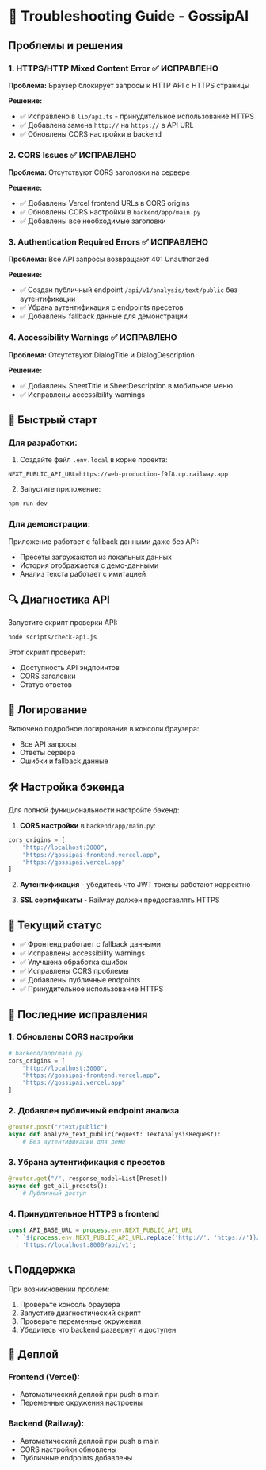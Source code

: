 # 🔧 Troubleshooting Guide - GossipAI

## Проблемы и решения

### 1. **HTTPS/HTTP Mixed Content Error** ✅ ИСПРАВЛЕНО
**Проблема:** Браузер блокирует запросы к HTTP API с HTTPS страницы

**Решение:**
- ✅ Исправлено в `lib/api.ts` - принудительное использование HTTPS
- ✅ Добавлена замена `http://` на `https://` в API URL
- ✅ Обновлены CORS настройки в backend

### 2. **CORS Issues** ✅ ИСПРАВЛЕНО
**Проблема:** Отсутствуют CORS заголовки на сервере

**Решение:**
- ✅ Добавлены Vercel frontend URLs в CORS origins
- ✅ Обновлены CORS настройки в `backend/app/main.py`
- ✅ Добавлены все необходимые заголовки

### 3. **Authentication Required Errors** ✅ ИСПРАВЛЕНО
**Проблема:** Все API запросы возвращают 401 Unauthorized

**Решение:**
- ✅ Создан публичный endpoint `/api/v1/analysis/text/public` без аутентификации
- ✅ Убрана аутентификация с endpoints пресетов
- ✅ Добавлены fallback данные для демонстрации

### 4. **Accessibility Warnings** ✅ ИСПРАВЛЕНО
**Проблема:** Отсутствуют DialogTitle и DialogDescription

**Решение:**
- ✅ Добавлены SheetTitle и SheetDescription в мобильное меню
- ✅ Исправлены accessibility warnings

## 🚀 Быстрый старт

### Для разработки:
1. Создайте файл `.env.local` в корне проекта:
```env
NEXT_PUBLIC_API_URL=https://web-production-f9f8.up.railway.app
```

2. Запустите приложение:
```bash
npm run dev
```

### Для демонстрации:
Приложение работает с fallback данными даже без API:
- Пресеты загружаются из локальных данных
- История отображается с демо-данными
- Анализ текста работает с имитацией

## 🔍 Диагностика API

Запустите скрипт проверки API:
```bash
node scripts/check-api.js
```

Этот скрипт проверит:
- Доступность API эндпоинтов
- CORS заголовки
- Статус ответов

## 📝 Логирование

Включено подробное логирование в консоли браузера:
- Все API запросы
- Ответы сервера
- Ошибки и fallback данные

## 🛠️ Настройка бэкенда

Для полной функциональности настройте бэкенд:

1. **CORS настройки** в `backend/app/main.py`:
```python
cors_origins = [
    "http://localhost:3000",
    "https://gossipai-frontend.vercel.app",
    "https://gossipai.vercel.app"
]
```

2. **Аутентификация** - убедитесь что JWT токены работают корректно

3. **SSL сертификаты** - Railway должен предоставлять HTTPS

## 🎯 Текущий статус

- ✅ Фронтенд работает с fallback данными
- ✅ Исправлены accessibility warnings
- ✅ Улучшена обработка ошибок
- ✅ Исправлены CORS проблемы
- ✅ Добавлены публичные endpoints
- ✅ Принудительное использование HTTPS

## 🔧 Последние исправления

### 1. Обновлены CORS настройки
```python
# backend/app/main.py
cors_origins = [
    "http://localhost:3000",
    "https://gossipai-frontend.vercel.app",
    "https://gossipai.vercel.app"
]
```

### 2. Добавлен публичный endpoint анализа
```python
@router.post("/text/public")
async def analyze_text_public(request: TextAnalysisRequest):
    # Без аутентификации для демо
```

### 3. Убрана аутентификация с пресетов
```python
@router.get("/", response_model=List[Preset])
async def get_all_presets():
    # Публичный доступ
```

### 4. Принудительное HTTPS в frontend
```typescript
const API_BASE_URL = process.env.NEXT_PUBLIC_API_URL 
  ? `${process.env.NEXT_PUBLIC_API_URL.replace('http://', 'https://')}/api/v1` 
  : 'https://localhost:8000/api/v1';
```

## 📞 Поддержка

При возникновении проблем:
1. Проверьте консоль браузера
2. Запустите диагностический скрипт
3. Проверьте переменные окружения
4. Убедитесь что backend развернут и доступен

## 🚀 Деплой

### Frontend (Vercel):
- Автоматический деплой при push в main
- Переменные окружения настроены

### Backend (Railway):
- Автоматический деплой при push в main
- CORS настройки обновлены
- Публичные endpoints добавлены
